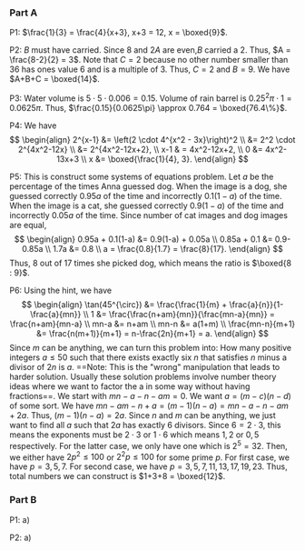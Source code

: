 
### Part A
P1: $\frac{1}{3} = \frac{4}{x+3}, x+3 = 12, x = \boxed{9}$.

P2: $B$ must have carried. Since $8$ and $2A$ are even,$B$ carried a 2. Thus, $A = \frac{8-2}{2} = 3$. Note that $C = 2$ because no other number smaller than 36 has ones value 6 and is a multiple of 3. Thus, $C = 2$ and $B = 9$. We have $A+B+C = \boxed{14}$.

P3: Water volume is $5 \cdot 5 \cdot 0.006 = 0.15$. Volume of rain barrel is $0.25^2 \pi \cdot 1 = 0.0625\pi$. Thus, $\frac{0.15}{0.0625\pi} \approx 0.764 = \boxed{76.4\%}$.

P4: We have
$$
\begin{align}
2^{x-1} &= \left(2 \cdot 4^{x^2 - 3x}\right)^2 \\
&= 2^2 \cdot 2^{4x^2-12x} \\
&= 2^{4x^2-12x+2}, \\
x-1 & = 4x^2-12x+2, \\
0 &= 4x^2-13x+3 \\
x &= \boxed{\frac{1}{4}, 3}.
\end{align}
$$

P5: This is construct some systems of equations problem. Let $a$ be the percentage of the times Anna guessed dog. When the image is a dog, she guessed correctly $0.95a$ of the time and incorrectly $0.1(1-a)$ of the time. When the image is a cat, she guessed correctly $0.9(1-a)$ of the time and incorrectly $0.05a$ of the time. Since number of cat images and dog images are equal,
$$
\begin{align}
0.95a + 0.1(1-a) &= 0.9(1-a) + 0.05a \\
0.85a + 0.1 &= 0.9-0.85a \\
1.7a &= 0.8 \\
a = \frac{0.8}{1.7} = \frac{8}{17}.
\end{align}
$$
Thus, 8 out of 17 times she picked dog, which means the ratio is $\boxed{8 : 9}$.

P6: Using the hint, we have 
$$
\begin{align}
\tan(45^{\circ}) &= \frac{\frac{1}{m} + \frac{a}{n}}{1-\frac{a}{mn}} \\
1 &= \frac{\frac{n+am}{mn}}{\frac{mn-a}{mn}} = \frac{n+am}{mn-a} \\
mn-a &= n+am \\
mn-n &= a(1+m) \\
\frac{mn-n}{m+1} &= \frac{n(m+1)}{m+1} = n-\frac{2n}{m+1} = a.
\end{align}
$$
Since $m$ can be anything, we can turn this problem into: How many positive integers $a \le 50$ such that there exists exactly six $n$ that satisfies $n$ minus a divisor of $2n$ is $a$. 
==Note: This is the "wrong" manipulation that leads to harder solution. Usually these solution problems involve number theory ideas where we want to factor the a in some way without having fractions==.
We start with $mn-a-n-am = 0$. We want $a = (m-c)(n-d)$ of some sort. We have $mn-am-n+a = (m-1)(n-a) = mn-a-n-am+2a$. Thus, $(m-1)(n-a) = 2a$. Since $n$ and $m$ can be anything, we just want to find all $a$ such that $2a$ has exactly 6 divisors. Since $6 = 2\cdot 3$, this means the exponents must be $2 \cdot 3$ or $1 \cdot 6$ which means $1,2$ or $0,5$ respectively. For the latter case, we only have one which is $2^5 = 32$. Then, we either have $2p^2 \le 100$ or $2^2p \le 100$ for some prime $p$. For first case, we have $p = 3,5,7$. For second case, we have $p = 3,5,7,11,13,17,19,23$. Thus, total numbers we can construct is $1+3+8 = \boxed{12}$.


### Part B

P1: 
a) 



P2: 
a) 
